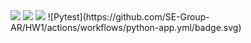 <img src="https://img.shields.io/badge/License-MIT-yellow.svg"/>   
<img src="https://img.shields.io/badge/Python-3776AB?style=for-the-badge&logo=python&logoColor=white"/>   
<img src="https://img.shields.io/badge/Linux-FCC624?style=for-the-badge&logo=linux&logoColor=black"/>
![Pytest](https://github.com/SE-Group-AR/HW1/actions/workflows/python-app.yml/badge.svg)
